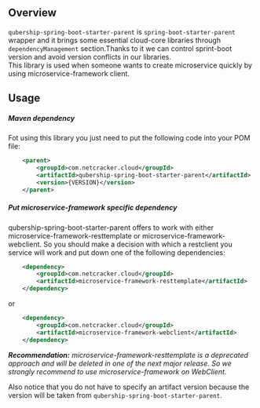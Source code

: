 Overview
--------

`qubership-spring-boot-starter-parent` is `spring-boot-starter-parent` wrapper and it brings some essential cloud-core libraries through `dependencyManagement` section.Thanks to it we can control sprint-boot version and avoid version conflicts in our libraries.  
This library is used when someone wants to create microservice quickly by using microservice-framework client.


Usage
-----

##### Maven dependency

Fot using this library you just need to put the following code into your POM file:

```xml
    <parent>
        <groupId>com.netcracker.cloud</groupId>
        <artifactId>qubership-spring-boot-starter-parent</artifactId>
        <version>{VERSION}</version>
    </parent>
```

##### Put microservice-framework specific dependency

qubership-spring-boot-starter-parent offers to work with either microservice-framework-resttemplate or microservice-framework-webclient. 
So you should make a decision with which a restclient you service will work and put down one of the following dependencies:

```xml
    <dependency>
        <groupId>com.netcracker.cloud</groupId>
        <artifactId>microservice-framework-resttemplate</artifactId>
    </dependency>
```

or

```xml
    <dependency>
        <groupId>com.netcracker.cloud</groupId>
        <artifactId>microservice-framework-webclient</artifactId>
    </dependency>
```
_**Recommendation:** microservice-framework-resttemplate is a deprecated approach and will be deleted in one of the next major release. 
So we strongly recommend to use microservice-framework on WebClient._

Also notice that you do not have to specify an artifact version because the version will be taken from `qubership-spring-boot-starter-parent`.
